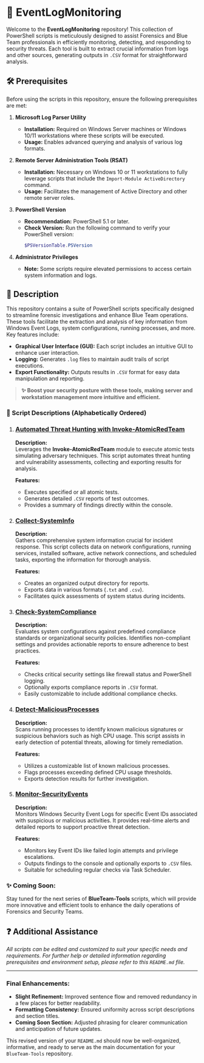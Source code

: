# 📂 EventLogMonitoring

Welcome to the **EventLogMonitoring** repository! This collection of PowerShell scripts is meticulously designed to assist Forensics and Blue Team professionals in efficiently monitoring, detecting, and responding to security threats. Each tool is built to extract crucial information from logs and other sources, generating outputs in `.CSV` format for straightforward analysis.

## 🛠️ Prerequisites

Before using the scripts in this repository, ensure the following prerequisites are met:

1. **Microsoft Log Parser Utility**
   - **Installation:** Required on Windows Server machines or Windows 10/11 workstations where these scripts will be executed.
   - **Usage:** Enables advanced querying and analysis of various log formats.

2. **Remote Server Administration Tools (RSAT)**
   - **Installation:** Necessary on Windows 10 or 11 workstations to fully leverage scripts that include the `Import-Module ActiveDirectory` command.
   - **Usage:** Facilitates the management of Active Directory and other remote server roles.

3. **PowerShell Version**
   - **Recommendation:** PowerShell 5.1 or later.
   - **Check Version:** Run the following command to verify your PowerShell version:
     ```powershell
     $PSVersionTable.PSVersion
     ```

4. **Administrator Privileges**
   - **Note:** Some scripts require elevated permissions to access certain system information and logs.

## 📄 Description

This repository contains a suite of PowerShell scripts specifically designed to streamline forensic investigations and enhance Blue Team operations. These tools facilitate the extraction and analysis of key information from Windows Event Logs, system configurations, running processes, and more. Key features include:

- **Graphical User Interface (GUI):** Each script includes an intuitive GUI to enhance user interaction.
- **Logging:** Generates `.log` files to maintain audit trails of script executions.
- **Export Functionality:** Outputs results in `.CSV` format for easy data manipulation and reporting.

> **✨ Boost your security posture with these tools, making server and workstation management more intuitive and efficient.**

### 📜 Script Descriptions (Alphabetically Ordered)

1. ### [Automated Threat Hunting with Invoke-AtomicRedTeam](./ThreatHunting/ThreatHunting-InvokeAtomicRedTeam.ps1)
   
   **Description:**  
   Leverages the **Invoke-AtomicRedTeam** module to execute atomic tests simulating adversary techniques. This script automates threat hunting and vulnerability assessments, collecting and exporting results for analysis.

   **Features:**
   - Executes specified or all atomic tests.
   - Generates detailed `.CSV` reports of test outcomes.
   - Provides a summary of findings directly within the console.

2. ### [Collect-SystemInfo](./IncidentResponse/Collect-SystemInfo.ps1)
   
   **Description:**  
   Gathers comprehensive system information crucial for incident response. This script collects data on network configurations, running services, installed software, active network connections, and scheduled tasks, exporting the information for thorough analysis.

   **Features:**
   - Creates an organized output directory for reports.
   - Exports data in various formats (`.txt` and `.csv`).
   - Facilitates quick assessments of system status during incidents.

3. ### [Check-SystemCompliance](./SystemComplianceCheck/Check-SystemCompliance.ps1)
   
   **Description:**  
   Evaluates system configurations against predefined compliance standards or organizational security policies. Identifies non-compliant settings and provides actionable reports to ensure adherence to best practices.

   **Features:**
   - Checks critical security settings like firewall status and PowerShell logging.
   - Optionally exports compliance reports in `.CSV` format.
   - Easily customizable to include additional compliance checks.

4. ### [Detect-MaliciousProcesses](./MaliciousProcessDetection/Detect-MaliciousProcesses.ps1)
   
   **Description:**  
   Scans running processes to identify known malicious signatures or suspicious behaviors such as high CPU usage. This script assists in early detection of potential threats, allowing for timely remediation.

   **Features:**
   - Utilizes a customizable list of known malicious processes.
   - Flags processes exceeding defined CPU usage thresholds.
   - Exports detection results for further investigation.

5. ### [Monitor-SecurityEvents](./EventLogMonitoring/Monitor-SecurityEvents.ps1)
   
   **Description:**  
   Monitors Windows Security Event Logs for specific Event IDs associated with suspicious or malicious activities. It provides real-time alerts and detailed reports to support proactive threat detection.

   **Features:**
   - Monitors key Event IDs like failed login attempts and privilege escalations.
   - Outputs findings to the console and optionally exports to `.CSV` files.
   - Suitable for scheduling regular checks via Task Scheduler.

### ✨ Coming Soon:
Stay tuned for the next series of **BlueTeam-Tools** scripts, which will provide more innovative and efficient tools to enhance the daily operations of Forensics and Security Teams.

## ❓ Additional Assistance

*All scripts can be edited and customized to suit your specific needs and requirements. For further help or detailed information regarding prerequisites and environment setup, please refer to this `README.md` file.*

---

### Final Enhancements:

- **Slight Refinement:** Improved sentence flow and removed redundancy in a few places for better readability.
- **Formatting Consistency:** Ensured uniformity across script descriptions and section titles.
- **Coming Soon Section:** Adjusted phrasing for clearer communication and anticipation of future updates.

This revised version of your `README.md` should now be well-organized, informative, and ready to serve as the main documentation for your `BlueTeam-Tools` repository.
